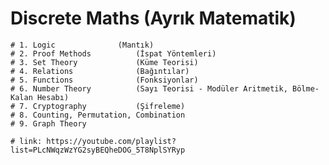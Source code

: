 # Discrete Maths (Ayrık Matematik)

	# 1. Logic 				(Mantık)
	# 2. Proof Methods 			(İspat Yöntemleri)
	# 3. Set Theory 			(Küme Teorisi)
	# 4. Relations 				(Bağıntılar)
	# 5. Functions 				(Fonksiyonlar)
	# 6. Number Theory 			(Sayı Teorisi - Modüler Aritmetik, Bölme-Kalan Hesabı)
	# 7. Cryptography 			(Şifreleme)
	# 8. Counting, Permutation, Combination
	# 9. Graph Theory

	# link: https://youtube.com/playlist?list=PLcNWqzWzYG2syBEQheDOG_5T8NplSYRyp 

